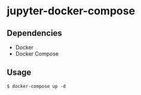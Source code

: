 # jupyter-docker-compose

## Dependencies

- Docker
- Docker Compose

## Usage

    $ docker-compose up -d 
